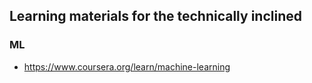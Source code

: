 ## Learning materials for the technically inclined

### ML
- https://www.coursera.org/learn/machine-learning
